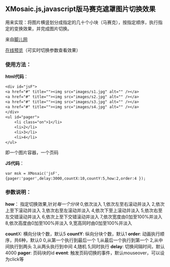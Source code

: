 ## XMosaic.js,javascript版马赛克遮罩图片切换效果

用来实现：将图片横竖划分成指定的几十个小块（马赛克），按指定顺序，执行指定的变换效果，并完成图片切换。

来自[脚儿网](http://jo2.org/javascript%E9%A9%AC%E8%B5%9B%E5%85%8B%E9%81%AE%E7%BD%A9%E5%9B%BE%E7%89%87%E5%88%87%E6%8D%A2%E6%95%88%E6%9E%9Cxmosaic-js/)

[在线预览](http://jo2.org/htmls/xmosaic/msk.htm)（可实时切换参数查看效果）

### 使用方法：

**html代码**：

    <div id="jsF">
    <a href="#" title=""><img src="images/s1.jpg" alt="" /></a>
    <a href="#" title=""><img src="images/s2.jpg" alt="" /></a>
    <a href="#" title=""><img src="images/s3.jpg" alt="" /></a>
    <a href="#" title=""><img src="images/s4.jpg" alt="" /></a>
    </div>
    <ul id="pager">
        <li class="on">1</li>
        <li>2</li>
        <li>3</li>
        <li>4</li>
    </ul>
即一个图片容器，一个页码

**JS代码**：

    var msk = XMosaic('jsF',{pager:'pager',delay:3000,countX:10,countY:5,how:2,order:4 });

### 参数说明：

**how**：
指定切换效果,针对*每一个分块*
0,依次淡入
1,依次左至右滚动并淡入
2,依次上至下滚动并淡入
3,依次右至左滚动并淡入
4,依次下至上滚动并淡入
5,依次右至左交错滚动并淡入
6,依次上至下交错滚动并淡入
7,依次宽度由0加至100%并淡入
8,依次高度由0加至100%并淡入
9,宽高同时由0加至100%并淡入

**count**X:
横向分块个数，默认5
**countY**:
纵向分块个数，默认1
**order**:
动画执行顺序，共6种，默认0
0,从第一个执行到最后一个
1,从最后一个执行到第一个
2,从中间执行到两头
3,从两头执行到中间
4,随机
5,同时执行
**delay**:
切换间隔时间，默认4000
**pager**:
页码块的id
**event**:
触发页码切换的事件，默认mouseover，可以设为click等